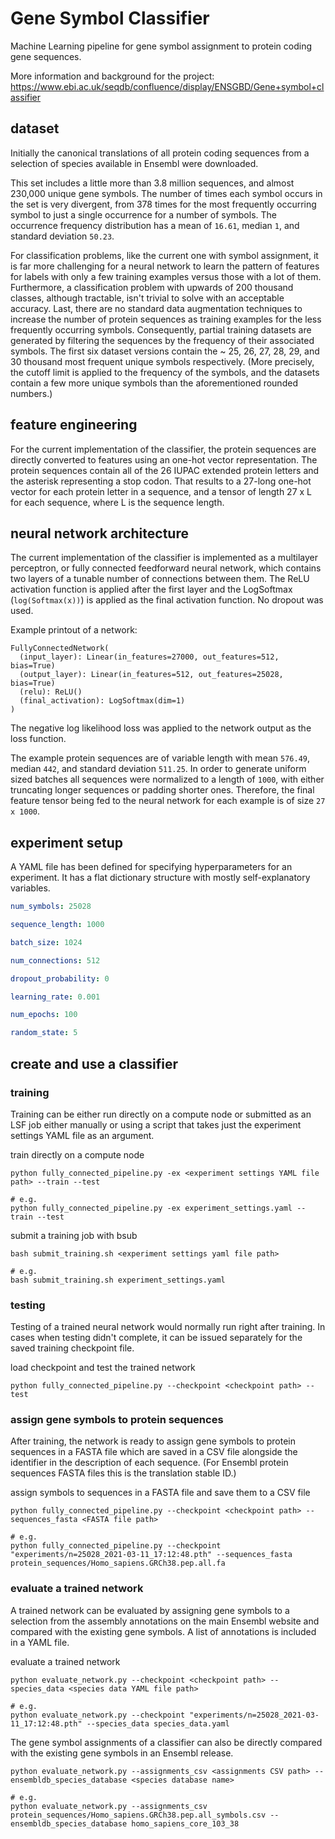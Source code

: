 # Gene Symbol Classifier

Machine Learning pipeline for gene symbol assignment to protein coding gene sequences.

More information and background for the project:
https://www.ebi.ac.uk/seqdb/confluence/display/ENSGBD/Gene+symbol+classifier


## dataset

Initially the canonical translations of all protein coding sequences from a selection of species available in Ensembl were downloaded.

This set includes a little more than 3.8 million sequences, and almost 230,000 unique gene symbols. The number of times each symbol occurs in the set is very divergent, from 378 times for the most frequently occurring symbol to just a single occurrence for a number of symbols. The occurrence frequency distribution has a mean of `16.61`, median `1`, and standard deviation `50.23`.

For classification problems, like the current one with symbol assignment, it is far more challenging for a neural network to learn the pattern of features for labels with only a few training examples versus those with a lot of them. Furthermore, a classification problem with upwards of 200 thousand classes, although tractable, isn't trivial to solve with an acceptable accuracy. Last, there are no standard data augmentation techniques to increase the number of protein sequences as training examples for the less frequently occurring symbols. Consequently, partial training datasets are generated by filtering the sequences by the frequency of their associated symbols. The first six dataset versions contain the ~ 25, 26, 27, 28, 29, and 30 thousand most frequent unique symbols respectively. (More precisely, the cutoff limit is applied to the frequency of the symbols, and the datasets contain a few more unique symbols than the aforementioned rounded numbers.)


## feature engineering

For the current implementation of the classifier, the protein sequences are directly converted to features using an one-hot vector representation. The protein sequences contain all of the 26 IUPAC extended protein letters and the asterisk representing a stop codon. That results to a 27-long one-hot vector for each protein letter in a sequence, and a tensor of length 27 x L for each sequence, where L is the sequence length.


## neural network architecture

The current implementation of the classifier is implemented as a multilayer perceptron, or fully connected feedforward neural network, which contains two layers of a tunable number of connections between them. The ReLU activation function is applied after the first layer and the LogSoftmax (`log(Softmax(x))`) is applied as the final activation function. No dropout was used.

Example printout of a network:
```
FullyConnectedNetwork(
  (input_layer): Linear(in_features=27000, out_features=512, bias=True)
  (output_layer): Linear(in_features=512, out_features=25028, bias=True)
  (relu): ReLU()
  (final_activation): LogSoftmax(dim=1)
)
```

The negative log likelihood loss was applied to the network output as the loss function.

The example protein sequences are of variable length with mean `576.49`, median `442`, and standard deviation `511.25`. In order to generate uniform sized batches all sequences were normalized to a length of `1000`, with either truncating longer sequences or padding shorter ones. Therefore, the final feature tensor being fed to the neural network for each example is of size `27 x 1000`.


## experiment setup

A YAML file has been defined for specifying hyperparameters for an experiment. It has a flat dictionary structure with mostly self-explanatory variables.

```yaml
num_symbols: 25028

sequence_length: 1000

batch_size: 1024

num_connections: 512

dropout_probability: 0

learning_rate: 0.001

num_epochs: 100

random_state: 5
```


## create and use a classifier

### training

Training can be either run directly on a compute node or submitted as an LSF job either manually or using a script that takes just the experiment settings YAML file as an argument.

train directly on a compute node
```
python fully_connected_pipeline.py -ex <experiment settings YAML file path> --train --test

# e.g.
python fully_connected_pipeline.py -ex experiment_settings.yaml --train --test
```

submit a training job with bsub
```
bash submit_training.sh <experiment settings yaml file path>

# e.g.
bash submit_training.sh experiment_settings.yaml
```


### testing

Testing of a trained neural network would normally run right after training. In cases when testing didn't complete, it can be issued separately for the saved training checkpoint file.

load checkpoint and test the trained network
```
python fully_connected_pipeline.py --checkpoint <checkpoint path> --test
```

### assign gene symbols to protein sequences

After training, the network is ready to assign gene symbols to protein sequences in a FASTA file which are saved in a CSV file alongside the identifier in the description of each sequence. (For Ensembl protein sequences FASTA files this is the translation stable ID.)

assign symbols to sequences in a FASTA file and save them to a CSV file
```
python fully_connected_pipeline.py --checkpoint <checkpoint path> --sequences_fasta <FASTA file path>

# e.g.
python fully_connected_pipeline.py --checkpoint "experiments/n=25028_2021-03-11_17:12:48.pth" --sequences_fasta protein_sequences/Homo_sapiens.GRCh38.pep.all.fa
```

### evaluate a trained network

A trained network can be evaluated by assigning gene symbols to a selection from the assembly annotations on the main Ensembl website and compared with the existing gene symbols. A list of annotations is included in a YAML file.

evaluate a trained network
```
python evaluate_network.py --checkpoint <checkpoint path> --species_data <species data YAML file path>

# e.g.
python evaluate_network.py --checkpoint "experiments/n=25028_2021-03-11_17:12:48.pth" --species_data species_data.yaml
```

The gene symbol assignments of a classifier can also be directly compared with the existing gene symbols in an Ensembl release.
```
python evaluate_network.py --assignments_csv <assignments CSV path> --ensembldb_species_database <species database name>

# e.g.
python evaluate_network.py --assignments_csv protein_sequences/Homo_sapiens.GRCh38.pep.all_symbols.csv --ensembldb_species_database homo_sapiens_core_103_38
```
